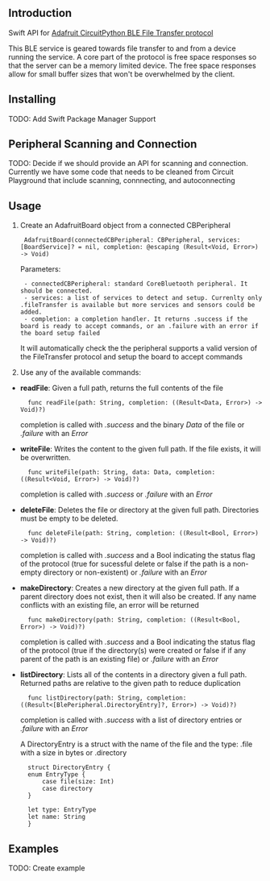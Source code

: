 ## Introduction

Swift API for [Adafruit CircuitPython BLE File Transfer protocol](https://github.com/adafruit/Adafruit_CircuitPython_BLE_File_Transfer)

This BLE service is geared towards file transfer to and from a device running the service. A core part of the protocol is free space responses so that the server can be a memory limited device. The free space responses allow for small buffer sizes that won't be overwhelmed by the client.


## Installing

TODO: Add Swift Package Manager Support



## Peripheral Scanning and Connection

TODO: Decide if we should provide an API for scanning and connection.
Currently we have some code that needs to be cleaned from Circuit Playground that include scanning, connnecting, and autoconnecting



## Usage

1. Create an AdafruitBoard object from a connected CBPeripheral

		AdafruitBoard(connectedCBPeripheral: CBPeripheral, services: [BoardService]? = nil, completion: @escaping (Result<Void, Error>) -> Void)

	Parameters: 
		
		- connectedCBPeripheral: standard CoreBluetooth peripheral. It should be connected.
		- services: a list of services to detect and setup. Currenlty only .fileTransfer is available but more services and sensors could be added. 
		- completion: a completion handler. It returns .success if the board is ready to accept commands, or an .failure with an error if the board setup failed

	It will automatically check the the peripheral supports a valid version of the FileTransfer protocol and setup the board to accept commands


2. Use any of the available commands:

- **readFile**: Given a full path, returns the full contents of the file

		func readFile(path: String, completion: ((Result<Data, Error>) -> Void)?)
		
	completion is called with  *.success* and the binary *Data* of the file or *.failure* with an *Error*

- **writeFile**: Writes the content to the given full path. If the file exists, it will be overwritten.

		func writeFile(path: String, data: Data, completion: ((Result<Void, Error>) -> Void)?)
		
	completion is called with *.success* or *.failure* with an *Error*


- **deleteFile**: Deletes the file or directory at the given full path. Directories must be empty to be deleted.

		func deleteFile(path: String, completion: ((Result<Bool, Error>) -> Void)?)

	completion is called with *.success* and a Bool indicating the status flag of the protocol (true for sucessful delete or false if the path is a non-empty directory or non-existent) or *.failure* with an *Error*


- **makeDirectory**: Creates a new directory at the given full path. If a parent directory does not exist, then it will also be created. If any name conflicts with an existing file, an error will be returned

		func makeDirectory(path: String, completion: ((Result<Bool, Error>) -> Void)?)

	completion is called with *.success* and a Bool indicating the status flag of the protocol (true if the directory(s) were created or false if if any parent of the path is an existing file) or *.failure* with an *Error*


- **listDirectory**: Lists all of the contents in a directory given a full path. Returned paths are relative to the given path to reduce duplication

		func listDirectory(path: String, completion: ((Result<[BlePeripheral.DirectoryEntry]?, Error>) -> Void)?)
		
	
	completion is called with *.success* with a list of directory entries or *.failure* with an *Error*


	A DirectoryEntry is a struct with the name of the file and the type: .file with a size in bytes or .directory
	
		struct DirectoryEntry {
        enum EntryType {
            case file(size: Int)
            case directory
        }
        
        let type: EntryType
        let name: String
    	}



## Examples

TODO: Create example
